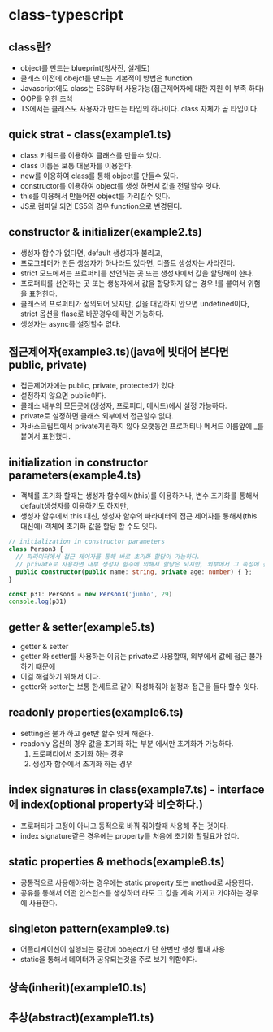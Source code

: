 # class-typescript

## class란?
- object를 만드는 blueprint(청사진, 설계도)
- 클래스 이전에 obejct를 만드는 기본적이 방법은 function
- Javascript에도 class는 ES6부터 사용가능(접근제어자에 대한 지원 이 부족 하다)
- OOP를 위한 초석
- TS에서는 클래스도 사용자가 만드는 타입의 하나이다. class 자체가 곧 타입이다.

## quick strat - class(example1.ts)
- class 키워드를 이용하여 클래스를 만들수 있다.
- class 이름은 보통 대문자를 이용한다.
- new를 이용하여 class를 통해 object를 만들수 있다.
- constructor를 이용하여 object를 생성 하면서 값을 전달할수 잇다.
- this를 이용해서 만들어진 object를 가리킬수 잇다.
- JS로 컴파일 되면 ES5의 경우 function으로 변경된다.

## constructor & initializer(example2.ts)
- 생성자 함수가 없다면, default 생성자가 불리고,
- 프로그래머가 만든 생성자가 하나라도 있다면, 디폴트 생성자는 사라진다.
- strict 모드에서는 프로퍼티를 선언하는 곳 또는 생성자에서 값을 할당해야 한다.
- 프로퍼티를 선언하는 곳 또는 생성자에서 값을 할당하지 않는 경우 !를 붙여서 위험을 표현한다.
- 클래스의 프로퍼티가 정의되어 있지만, 값을 대입하지 안으면 undefined이다, strict 옵션을 flase로 바꾼경우에 확인 가능하다.
- 생성자는 async를 설정할수 없다.

## 접근제어자(example3.ts)(java에 빗대어 본다면 public, private)
- 접근제어자에는 public, private, protected가 있다.
- 설정하지 않으면 public이다.
- 클래스 내부의 모든곳에(생성자, 프로퍼티, 메서드)에서 설정 가능하다.
- private로 설정하면 클래스 외부에서 접근할수 없다.
- 자바스크립트에서 private지원하지 않아 오랫동안 프로퍼티나 메서드 이름앞에 _를 붙여서 표현했다.

## initialization in constructor parameters(example4.ts)
- 객체를 초기화 할때는 생성자 함수에서(this)를 이용하거나, 변수 초기화를 통해서 default생성자를 이용하기도 하지만,
- 생성자 함수에서 this 대신, 생성자 함수의 파라미터의 접근 제어자를 통해서(this 대신에) 객체에 초기화 값을 할당 할 수도 잇다.
``` ts
// initialization in constructor parameters
class Person3 {
  // 파라미터에서 접근 제어자를 통해 바로 초기화 할당이 가능하다.
  // private로 사용하면 내부 생성자 함수에 의해서 할당은 되지만, 외부에서 그 속성에 접근해서 값을 바꿀순 없다.
  public constructor(public name: string, private age: number) { };
}

const p31: Person3 = new Person3('junho', 29)
console.log(p31)
```

## getter & setter(example5.ts)
- getter & setter
-  getter 와 setter를 사용하는 이유는 private로 사용할때, 외부에서 값에 접근 불가하기 떄문에 
- 이걸 해결하기 위해서 이다.
- getter와 setter는 보통 한세트로 같이 작성해줘야 설정과 접근을 둘다 할수 잇다.

## readonly properties(example6.ts)
- setting은 불가 하고 get만 할수 잇게 해준다.
- readonly 옵션의 경우 값을 초기화 하는 부분 에서만 초기화가 가능하다.
  1. 프로퍼티에서 초기화 하는 경우
  1. 생성자 함수에서 초기화 하는 경우 

## index signatures in class(example7.ts) - interface에 index(optional property와 비슷하다.)
- 프로퍼티가 고정이 아니고 동적으로 바꿔 줘야할때 사용해 주는 것이다.
- index signature같은 경우에는 property를 처음에 초기화 할필요가 없다.

## static properties & methods(example8.ts)
- 공통적으로 사용해야하는 경우에는 static property 또는 method로 사용한다.
- 공유를 통해서 어떤 인스턴스를 생성하더 라도 그 값을 계속 가지고 가야하는 경우에 사용한다.

## singleton pattern(example9.ts)
- 어플리케이션이 실행되는 중간에 obeject가 단 한번만 생성 될때 사용
- static을 통해서 데이터가 공유되는것을 주로 보기 위함이다.

## 상속(inherit)(example10.ts)

## 추상(abstract)(example11.ts)